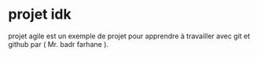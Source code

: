 # projet idk
projet agile est un exemple de projet pour apprendre à travailler avec git et github par ( Mr. badr farhane ). 
